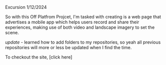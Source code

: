 Excursion 1/12/2024

So with this Off Platfrom Projcet, I'm tasked with creating is a web page that advertises a mobile app which helps users record and share their experiences, making use of both video and landscape imagery to set the scene. 

*update* - learned how to add folders to my repositories, so yeah all previous repositories will more or less be updated when I find the time.

To checkout the site, [click here]
